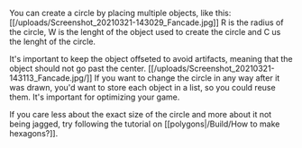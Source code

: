 You can create a circle by placing multiple objects, like this:
[[/uploads/Screenshot_20210321-143029_Fancade.jpg]]
R is the radius of the circle, W is the lenght of the object used to create the circle and C us the lenght of the circle.

It's important to keep the object offseted to avoid artifacts, meaning that the object should not go past the center.
[[/uploads/Screenshot_20210321-143113_Fancade.jpg/]]
If you want to change the circle in any way after it was drawn, you'd want to store each object in a list, so you could reuse them. It's important for optimizing your game.

If you care less about the exact size of the circle and more about it not being jagged, try following the tutorial on [[polygons|/Build/How to make hexagons?]].